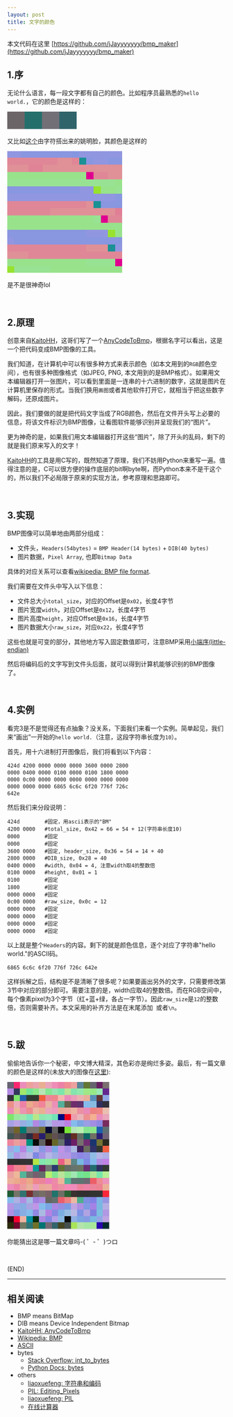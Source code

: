 ```yaml
---
layout: post
title: 文字的颜色
---
```


本文代码在这里 [https://github.com/jJayyyyyyy/bmp_maker](https://github.com/jJayyyyyyy/bmp_maker)

##	1.序

无论什么语言，每一段文字都有自己的颜色。比如程序员最熟悉的`hello world.`，它的颜色是这样的：

![hello world](https://raw.githubusercontent.com/jJayyyyyyy/bmp_maker/master/assets/expanded_demo1.bmp)

又比如[这个](https://github.com/jJayyyyyyy/bmp_maker/blob/master/assets/ym_face.txt)由字符搭出来的姚明脸，其颜色是这样的

![ym face](https://raw.githubusercontent.com/jJayyyyyyy/bmp_maker/master/assets/expanded_demo2.bmp)

是不是很神奇lol

<br/>

##	2.原理

创意来自[KaitoHH](https://www.zhihu.com/question/51314788/answer/155265634)，这哥们写了一个[AnyCodeToBmp](https://github.com/KaitoHH/AnyCodeToBmp)，根据名字可以看出，这是一个把代码变成BMP图像的工具。

我们知道，在计算机中可以有很多种方式来表示颜色（如本文用到的`RGB`颜色空间），也有很多种图像格式（如JPEG, PNG, 本文用到的是BMP格式）。如果用文本编辑器打开一张图片，可以看到里面是一连串的十六进制的数字，这就是图片在计算机里保存的形式。当我们换用`画图`或者其他软件打开它，就相当于把这些数字解码，还原成图片。

因此，我们要做的就是把代码文字当成了RGB颜色，然后在文件开头写上必要的信息，将该文件标识为BMP图像，让看图软件能够识别并呈现我们的“图片”。

更为神奇的是，如果我们用文本编辑器打开这些“图片”，除了开头的乱码，剩下的就是我们原来写入的文字！

[KaitoHH](https://github.com/KaitoHH/AnyCodeToBmp)的工具是用C写的，既然知道了原理，我们不妨用Python来重写一遍。值得注意的是，C可以很方便的操作底层的bit啊byte啊，而Python本来不是干这个的，所以我们不必局限于原来的实现方法，参考原理和思路即可。

<br/>

##	3.实现

BMP图像可以简单地由两部分组成：

*	文件头，`Headers(54bytes)` = `BMP Header(14 bytes)` + `DIB(40 bytes)`
*	图片数据，`Pixel Array`, 也即`Bitmap Data`

具体的对应关系可以查看[wikipedia: BMP file format](https://en.wikipedia.org/wiki/BMP_file_format).

我们需要在文件头中写入以下信息：

*	文件总大小`total_size`，对应的Offset是`0x02`，长度4字节
*	图片宽度`width`，对应Offset是`0x12`，长度4字节
*	图片高度`height`，对应Offset是`0x16`，长度4字节
*	图片数据大小`raw_size`，对应`0x22`，长度4字节

这些也就是可变的部分，其他地方写入固定数值即可，注意BMP采用[小端序(little-endian)](https://en.wikipedia.org/wiki/Endianness)

然后将编码后的文字写到文件头后面，就可以得到计算机能够识别的BMP图像了。

<br/>

##	4.实例

看完3是不是觉得还有点抽象？没关系，下面我们来看一个实例。简单起见，我们来“画出”一开始的`hello world.`（注意，这段字符串长度为`10`）。

首先，用十六进制打开图像后，我们将看到以下内容：

```
424d 4200 0000 0000 0000 3600 0000 2800
0000 0400 0000 0100 0000 0100 1800 0000
0000 0c00 0000 0000 0000 0000 0000 0000
0000 0000 0000 6865 6c6c 6f20 776f 726c
642e 
```

然后我们来分段说明：

```
424d		#固定，用ascii表示的"BM"
4200 0000	#total_size, 0x42 = 66 = 54 + 12(字符串长度10)
0000		#固定
0000		#固定
3600 0000	#固定, header_size, 0x36 = 54 = 14 + 40
2800 0000	#DIB_size, 0x28 = 40
0400 0000	#width, 0x04 = 4, 注意width取4的整数倍
0100 0000	#height, 0x01 = 1
0100		#固定
1800		#固定
0000 0000	#固定
0c00 0000	#raw_size, 0x0c = 12
0000 0000	#固定
0000 0000	#固定
0000 0000	#固定
0000 0000	#固定
```

以上就是整个`Headers`的内容。剩下的就是颜色信息，逐个对应了字符串"hello world."的ASCII码。

```
6865 6c6c 6f20 776f 726c 642e
```

这样拆解之后，结构是不是清晰了很多呢？如果要画出另外的文字，只需要修改第3节中对应的部分即可。需要注意的是，width应取4的整数倍。而在RGB空间中，每个像素pixel为3个字节（红+蓝+绿，各占一字节）。因此`raw_size`是`12`的整数倍，否则需要补齐。本文采用的补齐方法是在末尾添加` `或者`\n`。

<br/>

##	5.跋

偷偷地告诉你一个秘密，中文博大精深，其色彩亦是绚烂多姿。最后，有一篇文章的颜色是这样的(未放大的图像在[这里](https://github.com/jJayyyyyyy/bmp_maker/blob/master/assets/demo3.bmp)):

![guess it](https://raw.githubusercontent.com/jJayyyyyyy/bmp_maker/master/assets/expanded_demo3.bmp)

你能猜出这是哪一篇文章吗-( ゜- ゜)つロ

<br/>

(END)

---

##	相关阅读

*	BMP means BitMap
*	DIB means Device Independent Bitmap
*	[KaitoHH: AnyCodeToBmp](https://github.com/KaitoHH/AnyCodeToBmp)
*	[Wikipedia: BMP](https://en.wikipedia.org/wiki/BMP_file_format)
*	[ASCII](http://www.96yx.com/tool/ASC2.htm)
*	bytes
	*	[Stack Overflow: int_to_bytes](http://stackoverflow.com/questions/21017698/converting-int-to-bytes-in-python-3)
	*	[Python Docs: bytes](https://docs.python.org/3/library/functions.html#bytes)
*   others
	*	[liaoxuefeng: 字符串和编码](http://www.liaoxuefeng.com/wiki/0014316089557264a6b348958f449949df42a6d3a2e542c000/001431918785710e86a1a120ce04925bae155012c7fc71e000)
	*	[PIL: Editing_Pixels](https://en.wikibooks.org/wiki/Python_Imaging_Library/Editing_Pixels)
	*	[liaoxuefeng: PIL](http://www.liaoxuefeng.com/wiki/0014316089557264a6b348958f449949df42a6d3a2e542c000/0014320027235877860c87af5544f25a8deeb55141d60c5000#0)
	*	[在线计算器](http://www.zxjsq.net/)

